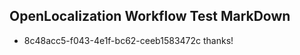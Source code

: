 ## OpenLocalization Workflow Test MarkDown
* 8c48acc5-f043-4e1f-bc62-ceeb1583472c thanks!

<!--HONumber=Sep16_HO1-->


